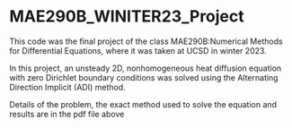 # MAE290B_WINITER23_Project

This code was the final project of the class MAE290B:Numerical Methods for Differential Equations, where it was taken at UCSD in winter 2023.

In this project, an unsteady 2D, nonhomogeneous heat diffusion equation with zero Dirichlet boundary conditions was solved using the Alternating Direction Implicit (ADI) method. 

Details of the problem, the exact method used to solve the equation and results are in the pdf file above
